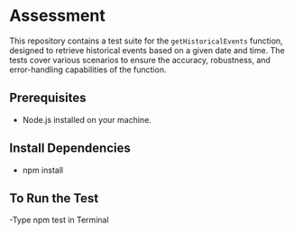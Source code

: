 # Assessment
This repository contains a test suite for the `getHistoricalEvents` function, designed to retrieve historical events based on a given date and time. The tests cover various scenarios to ensure the accuracy, robustness, and error-handling capabilities of the function.

## Prerequisites

- Node.js installed on your machine.
## Install Dependencies
- npm install

## To Run the Test
-Type npm test in Terminal

